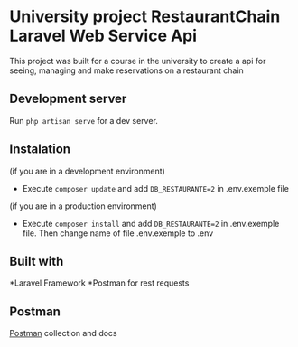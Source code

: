 # University project RestaurantChain Laravel Web Service Api

This project was built for a course in the university to create a api for seeing, managing and make reservations on a restaurant chain

## Development server

Run `php artisan serve` for a dev server.

## Instalation
(if you are in a development environment)
* Execute `composer update` and add `DB_RESTAURANTE=2` in .env.exemple file

(if you are in a production environment)
* Execute `composer install` and add `DB_RESTAURANTE=2` in .env.exemple file. Then change name of file .env.exemple to .env

## Built with

*Laravel Framework
*Postman for rest requests

## Postman

[Postman](https://documenter.getpostman.com/view/3256126/api/RVg2AUMC) collection and docs

